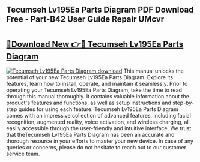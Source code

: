 ## Tecumseh Lv195Ea Parts Diagram PDF Download Free - Part-B42 User Guide Repair UMcvr

# <h2><a href="http://dfrdzt.blite.top/?on=Tecumseh+Lv195Ea+Parts+Diagram">🔗Download New 👉🔴 Tecumseh Lv195Ea Parts Diagram</a></h2>

[![Tecumseh Lv195Ea Parts Diagram download](https://i.imgur.com/lujVjoI.png)](http://dfrdzt.blite.top/?on=Tecumseh+Lv195Ea+Parts+Diagram)
This manual unlocks the potential of your new Tecumseh Lv195Ea Parts Diagram. Explore its features, learn how to install, operate, and maintain it seamlessly. Prior to operating your Tecumseh Lv195Ea Parts Diagram, take the time to read through this manual thoroughly. It contains valuable information about the product's features and functions, as well as setup instructions and step-by-step guides for using each feature. Tecumseh Lv195Ea Parts Diagram comes with an impressive collection of advanced features, including facial recognition, augmented reality, voice activation, and wireless charging, all easily accessible through the user-friendly and intuitive interface. We trust that theTecumseh Lv195Ea Parts Diagram has been an accurate and thorough resource in your efforts to master your new device. In case of any queries or concerns, please do not hesitate to reach out to our customer service team.
